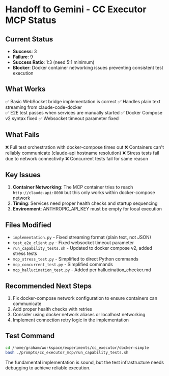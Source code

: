 # Handoff to Gemini - CC Executor MCP Status

## Current Status
- **Success**: 3
- **Failure**: 9  
- **Success Ratio**: 1:3 (need 5:1 minimum)
- **Blocker**: Docker container networking issues preventing consistent test execution

## What Works
✅ Basic WebSocket bridge implementation is correct
✅ Handles plain text streaming from claude-code-docker  
✅ E2E test passes when services are manually started
✅ Docker Compose v2 syntax fixed
✅ Websocket timeout parameter fixed

## What Fails
❌ Full test orchestration with docker-compose times out
❌ Containers can't reliably communicate (claude-api hostname resolution)
❌ Stress tests fail due to network connectivity
❌ Concurrent tests fail for same reason

## Key Issues
1. **Container Networking**: The MCP container tries to reach `http://claude-api:8000` but this only works within docker-compose network
2. **Timing**: Services need proper health checks and startup sequencing
3. **Environment**: ANTHROPIC_API_KEY must be empty for local execution

## Files Modified
- `implementation.py` - Fixed streaming format (plain text, not JSON)
- `test_e2e_client.py` - Fixed websocket timeout parameter
- `run_capability_tests.sh` - Updated to docker compose v2, added stress tests
- `mcp_stress_test.py` - Simplified to direct Python commands
- `mcp_concurrent_test.py` - Simplified commands
- `mcp_hallucination_test.py` - Added per hallucination_checker.md

## Recommended Next Steps
1. Fix docker-compose network configuration to ensure containers can communicate
2. Add proper health checks with retries
3. Consider using docker network aliases or localhost networking
4. Implement connection retry logic in the implementation

## Test Command
```bash
cd /home/graham/workspace/experiments/cc_executor/docker-simple
bash ./prompts/cc_executor_mcp/run_capability_tests.sh
```

The fundamental implementation is sound, but the test infrastructure needs debugging to achieve reliable execution.